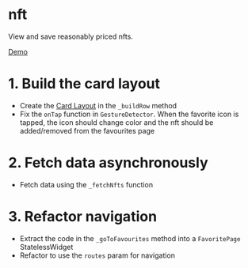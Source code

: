 # nft

View and save reasonably priced nfts.

[Demo](assets/nft-demo.gif)

# 1. Build the card layout

- Create the [Card Layout](assets/card.png) in the `_buildRow` method
- Fix the `onTap` function in `GestureDetector`. When the favorite icon is tapped, the icon should change color and the nft should be added/removed from the favourites page

# 2. Fetch data asynchronously

- Fetch data using the `_fetchNfts` function

# 3. Refactor navigation

- Extract the code in the `_goToFavourites` method into a `FavoritePage` StatelessWidget
- Refactor to use the `routes` param for navigation
